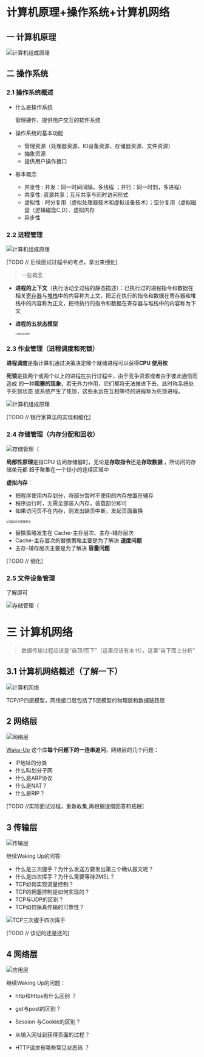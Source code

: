 # 计算机原理+操作系统+计算机网络

## 一  计算机原理

![计算机组成原理](./images/计算机原理组成.png)





## 二 操作系统

### 2.1  操作系统概述

- 什么是操作系统 

  管理硬件、提供用户交互的软件系统

- 操作系统的基本功能
  - 管理资源（处理器资源、IO设备资源、存储器资源、文件资源）
  - 抽象资源
  - 提供用户操作接口

- 基本概念
   - 并发性 : 并发：同一时间间隔，多线程 ；并行：同一时刻，多进程）
  - 共享性:  资源共享；互斥共享与同时访问形式
  - 虚拟性 : 时分复用（虚拟处理器技术和虚拟设备技术）；空分复用（虚拟磁盘（逻辑磁盘C,D）、虚拟内存
  - 异步性 



### 2.2 进程管理 

![计算机组成原理](./images/进程管理.png)

[TODO // 后续面试过程中的考点，拿出来细化]

> 一些概念 

- **进程的上下文**（执行活动全过程的静态描述）：已执行过的进程指令和数据在相关[寄存器](http://baike.baidu.com/view/6159.htm)与[堆栈](http://baike.baidu.com/view/93201.htm)中的内容称为上文，把正在执行的指令和数据在寄存器和堆栈中的内容称为正文，把待执行的指令和数据在寄存器与堆栈中的内容称为下文 

- **进程的五状态模型**

  	<img src="./images/进程5状态模型.png" alt="进程五状态模型" style="zoom: 33%;" />



### 2.3 作业管理（进程调度和死锁） 

**进程调度**是指计算机通过决策决定哪个就绪进程可以获得**CPU 使用权**

**死锁**是指两个或两个以上的进程在执行过程中，由于竞争资源或者由于彼此通信而造成
的一种**阻塞的现象**，若无外力作用，它们都将无法推进下去。此时称系统处于死锁状态
或系统产生了死锁，这些永远在互相等待的进程称为死锁进程。

![计算机组成原理](./images/作业管理.png)

[TODO // 银行家算法的实现和细化]



### 2.4 存储管理（内存分配和回收）

![存储管理（](./images/存储管理.png)

**局部性原理**是指CPU 访问存储器时，无论是**存取指令**还是**存取数据** ，所访问的存储单元都 趋于聚集在一个较小的连续区域中

**虚拟内存**：

- 把程序使用内存划分，将部分暂时不使用的内存放置在辅存
- 程序运行时，无需全部装入内存，装载部分即可
- 如果访问页不在内存，则发出缺页中断，发起页面置换	

<img src="./images/虚拟内存的置换算法.png" alt="虚拟内存置换算法" style="zoom: 50%;" />

- 替换策略发生在 Cache-主存层次、主存-辅存层次
- Cache-主存层次的替换策略主要是为了解决 **速度问题**
- 主存-辅存层次主要是为了解决 **容量问题**

[TODO // 细化]

### 2.5  文件设备管理

了解即可

![存储管理（](./images/文件设备管理.png)



#  三 计算机网络

>  数据传输过程应该是“自顶/而下”（这里应该有本书），这里“自下而上分析”

## 3.1 计算机网络概述（了解一下）

![计算机网络](./images/计算机网络概述.png)

TCP/IP四层模型，网络接口层包括了5层模型的物理层和数据链路层





## 2 网络层 

![网络层](./images/网络层.png)



[Wake-Up](https://github.com/wolverinn/Waking-Up/blob/master/Computer%20Network.md) 这个库**每个问题下的一连串追问**，网络层的几个问题：
-  IP地址的分类
-  什么叫划分子网
-  什么是ARP协议
-  什么是NAT？
-  什么是RIP？

[TODO //实际面试过程，重新收集,再根据提纲回答和拓展]



## 3 传输层 

![传输层](./images/传输层.png)

继续Waking Up的问答:

- 什么是三次握手？为什么发送方要发出第三个确认报文呢？
- 什么是四次挥手？为什么需要等待2MSL？
- TCP如何实现流量控制？
- TCP的拥塞控制是如何实现的？
- TCP与UDP的区别？
- TCP如何保真传输的可靠性？



![TCP三次握手四次挥手](./images/TCP三次握手四次挥手.png)

[TODO // 该记的还是还的] 



##  4 网络层 

![应用层](./images/应用层.png)

继续Waking Up的问题：

- http和https有什么区别 ？

- get与post的区别？

- Session 与Cookie的区别？

- 从输入网址到获得页面的过程？

- HTTP请求有哪些常见状态码 ？